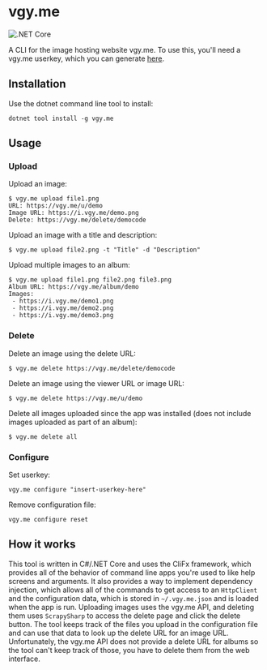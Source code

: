 # vgy.me
![.NET Core](https://github.com/Merlin04/vgy.me/workflows/.NET%20Core/badge.svg)

A CLI for the image hosting website vgy.me. To use this, you'll need a vgy.me userkey, which you can generate [here](https://vgy.me/account/details). 

## Installation

Use the dotnet command line tool to install:
```
dotnet tool install -g vgy.me
```

## Usage

### Upload

Upload an image:
```
$ vgy.me upload file1.png
URL: https://vgy.me/u/demo
Image URL: https://i.vgy.me/demo.png
Delete: https://vgy.me/delete/democode
```

Upload an image with a title and description:
```
$ vgy.me upload file2.png -t "Title" -d "Description"
```

Upload multiple images to an album:
```
$ vgy.me upload file1.png file2.png file3.png
Album URL: https://vgy.me/album/demo
Images:
 - https://i.vgy.me/demo1.png
 - https://i.vgy.me/demo2.png
 - https://i.vgy.me/demo3.png
```

### Delete

Delete an image using the delete URL:
```
$ vgy.me delete https://vgy.me/delete/democode
```

Delete an image using the viewer URL or image URL:
```
$ vgy.me delete https://vgy.me/u/demo
```

Delete all images uploaded since the app was installed (does not include images uploaded as part of an album):
```
$ vgy.me delete all
```

### Configure

Set userkey:
```
vgy.me configure "insert-userkey-here"
```

Remove configuration file:
```
vgy.me configure reset
```

## How it works
This tool is written in C#/.NET Core and uses the CliFx framework, which provides all of the behavior of command line apps you're used to like help screens and arguments. It also provides a way to implement dependency injection, which allows all of the commands to get access to an `HttpClient` and the configuration data, which is stored in `~/.vgy.me.json` and is loaded when the app is run. Uploading images uses the vgy.me API, and deleting them uses `ScrapySharp` to access the delete page and click the delete button. The tool keeps track of the files you upload in the configuration file and can use that data to look up the delete URL for an image URL. Unfortunately, the vgy.me API does not provide a delete URL for albums so the tool can't keep track of those, you have to delete them from the web interface.
